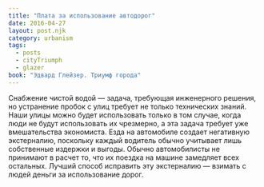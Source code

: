 ```yaml
---
title: "Плата за использование автодорог"
date: 2016-04-27
layout: post.njk
category: urbanism
tags:
  - posts
  - cityTriumph
  - glazer
book: "Эдвард Глейзер. Триумф города"
---
```


Снабжение чистой водой — задача, требующая инженерного решения, но устранение пробок с улиц требует не только технических знаний. Наши улицы можно будет использовать только в том случае, когда люди не будут использовать их чрезмерно, а эта задача требует уже вмешательства экономиста. Езда на автомобиле создает негативную экстерналию, поскольку каждый водитель обычно учитывает лишь собственные издержки и выгоды. Обычно автомобилисты не принимают в расчет то, что их поездка на машине замедляет всех остальных. Лучший способ исправить эту экстерналию — взимать с людей деньги за использование дорог.
